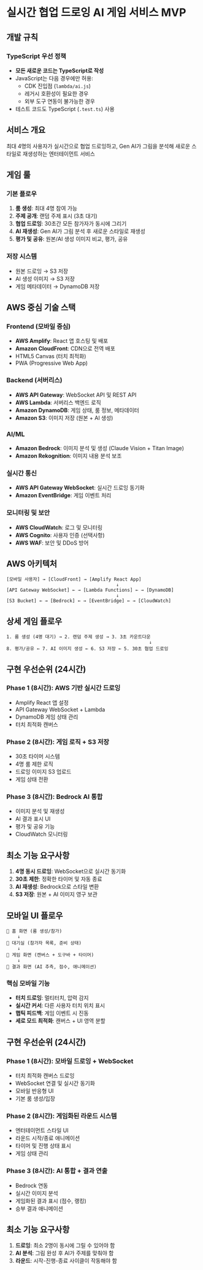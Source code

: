 # 실시간 협업 드로잉 AI 게임 서비스 MVP

## 개발 규칙

### TypeScript 우선 정책
- **모든 새로운 코드는 TypeScript로 작성**
- JavaScript는 다음 경우에만 허용:
  - CDK 진입점 (`lambda/ai.js`)
  - 레거시 호환성이 필요한 경우
  - 외부 도구 연동이 불가능한 경우
- 테스트 코드도 TypeScript (`.test.ts`) 사용

## 서비스 개요
최대 4명의 사용자가 실시간으로 협업 드로잉하고, Gen AI가 그림을 분석해 새로운 스타일로 재생성하는 엔터테이먼트 서비스

## 게임 룰

### 기본 플로우
1. **룸 생성**: 최대 4명 참여 가능
2. **주제 공개**: 랜덤 주제 표시 (3초 대기)
3. **협업 드로잉**: 30초간 모든 참가자가 동시에 그리기
4. **AI 재생성**: Gen AI가 그림 분석 후 새로운 스타일로 재생성
5. **평가 및 공유**: 원본/AI 생성 이미지 비교, 평가, 공유

### 저장 시스템
- 원본 드로잉 → S3 저장
- AI 생성 이미지 → S3 저장
- 게임 메타데이터 → DynamoDB 저장

## AWS 중심 기술 스택

### Frontend (모바일 중심)
- **AWS Amplify**: React 앱 호스팅 및 배포
- **Amazon CloudFront**: CDN으로 전역 배포
- HTML5 Canvas (터치 최적화)
- PWA (Progressive Web App)

### Backend (서버리스)
- **AWS API Gateway**: WebSocket API 및 REST API
- **AWS Lambda**: 서버리스 백엔드 로직
- **Amazon DynamoDB**: 게임 상태, 룸 정보, 메타데이터
- **Amazon S3**: 이미지 저장 (원본 + AI 생성)

### AI/ML
- **Amazon Bedrock**: 이미지 분석 및 생성 (Claude Vision + Titan Image)
- **Amazon Rekognition**: 이미지 내용 분석 보조

### 실시간 통신
- **AWS API Gateway WebSocket**: 실시간 드로잉 동기화
- **Amazon EventBridge**: 게임 이벤트 처리

### 모니터링 및 보안
- **AWS CloudWatch**: 로그 및 모니터링
- **AWS Cognito**: 사용자 인증 (선택사항)
- **AWS WAF**: 보안 및 DDoS 방어

## AWS 아키텍처

```
[모바일 사용자] → [CloudFront] → [Amplify React App]
                                        ↓
[API Gateway WebSocket] ← → [Lambda Functions] ← → [DynamoDB]
                                        ↓
[S3 Bucket] ← → [Bedrock] ← → [EventBridge] ← → [CloudWatch]
```

## 상세 게임 플로우

```
1. 룸 생성 (4명 대기) → 2. 랜덤 주제 생성 → 3. 3초 카운트다운
                                                    ↓
8. 평가/공유 ← 7. AI 이미지 생성 ← 6. S3 저장 ← 5. 30초 협업 드로잉
```

## 구현 우선순위 (24시간)

### Phase 1 (8시간): AWS 기반 실시간 드로잉
- Amplify React 앱 설정
- API Gateway WebSocket + Lambda
- DynamoDB 게임 상태 관리
- 터치 최적화 캔버스

### Phase 2 (8시간): 게임 로직 + S3 저장
- 30초 타이머 시스템
- 4명 룸 제한 로직
- 드로잉 이미지 S3 업로드
- 게임 상태 전환

### Phase 3 (8시간): Bedrock AI 통합
- 이미지 분석 및 재생성
- AI 결과 표시 UI
- 평가 및 공유 기능
- CloudWatch 모니터링

## 최소 기능 요구사항

1. **4명 동시 드로잉**: WebSocket으로 실시간 동기화
2. **30초 제한**: 정확한 타이머 및 자동 종료
3. **AI 재생성**: Bedrock으로 스타일 변환
4. **S3 저장**: 원본 + AI 이미지 영구 보관

## 모바일 UI 플로우

```
📱 홈 화면 (룸 생성/참가)
    ↓
📱 대기실 (참가자 목록, 준비 상태)
    ↓
📱 게임 화면 (캔버스 + 도구바 + 타이머)
    ↓
📱 결과 화면 (AI 추측, 점수, 애니메이션)
```

### 핵심 모바일 기능
- **터치 드로잉**: 멀티터치, 압력 감지
- **실시간 커서**: 다른 사용자 터치 위치 표시
- **햅틱 피드백**: 게임 이벤트 시 진동
- **세로 모드 최적화**: 캔버스 + UI 영역 분할

## 구현 우선순위 (24시간)

### Phase 1 (8시간): 모바일 드로잉 + WebSocket
- 터치 최적화 캔버스 드로잉
- WebSocket 연결 및 실시간 동기화
- 모바일 반응형 UI
- 기본 룸 생성/입장

### Phase 2 (8시간): 게임화된 라운드 시스템
- 엔터테이먼트 스타일 UI
- 라운드 시작/종료 애니메이션
- 타이머 및 진행 상태 표시
- 게임 상태 관리

### Phase 3 (8시간): AI 통합 + 결과 연출
- Bedrock 연동
- 실시간 이미지 분석
- 게임화된 결과 표시 (점수, 랭킹)
- 승부 결과 애니메이션

## 최소 기능 요구사항

1. **드로잉**: 최소 2명이 동시에 그릴 수 있어야 함
2. **AI 분석**: 그림 완성 후 AI가 주제를 맞춰야 함
3. **라운드**: 시작-진행-종료 사이클이 작동해야 함
